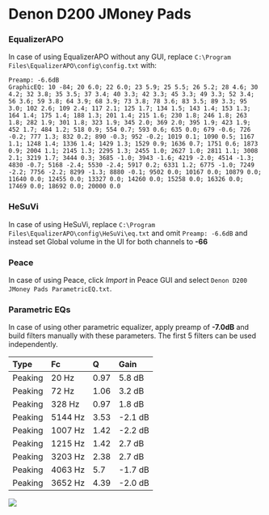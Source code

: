 # Denon D200 JMoney Pads

### EqualizerAPO
In case of using EqualizerAPO without any GUI, replace `C:\Program Files\EqualizerAPO\config\config.txt`
with:
```
Preamp: -6.6dB
GraphicEQ: 10 -84; 20 6.0; 22 6.0; 23 5.9; 25 5.5; 26 5.2; 28 4.6; 30 4.2; 32 3.8; 35 3.5; 37 3.4; 40 3.3; 42 3.3; 45 3.3; 49 3.3; 52 3.4; 56 3.6; 59 3.8; 64 3.9; 68 3.9; 73 3.8; 78 3.6; 83 3.5; 89 3.3; 95 3.0; 102 2.6; 109 2.4; 117 2.1; 125 1.7; 134 1.5; 143 1.4; 153 1.3; 164 1.4; 175 1.4; 188 1.3; 201 1.4; 215 1.6; 230 1.8; 246 1.8; 263 1.8; 282 1.9; 301 1.8; 323 1.9; 345 2.0; 369 2.0; 395 1.9; 423 1.9; 452 1.7; 484 1.2; 518 0.9; 554 0.7; 593 0.6; 635 0.0; 679 -0.6; 726 -0.2; 777 1.3; 832 0.2; 890 -0.3; 952 -0.2; 1019 0.1; 1090 0.5; 1167 1.1; 1248 1.4; 1336 1.4; 1429 1.3; 1529 0.9; 1636 0.7; 1751 0.6; 1873 0.9; 2004 1.1; 2145 1.3; 2295 1.3; 2455 1.0; 2627 1.0; 2811 1.1; 3008 2.1; 3219 1.7; 3444 0.3; 3685 -1.0; 3943 -1.6; 4219 -2.0; 4514 -1.3; 4830 -0.7; 5168 -2.4; 5530 -2.4; 5917 0.2; 6331 1.2; 6775 -1.0; 7249 -2.2; 7756 -2.2; 8299 -1.3; 8880 -0.1; 9502 0.0; 10167 0.0; 10879 0.0; 11640 0.0; 12455 0.0; 13327 0.0; 14260 0.0; 15258 0.0; 16326 0.0; 17469 0.0; 18692 0.0; 20000 0.0
```

### HeSuVi
In case of using HeSuVi, replace `C:\Program Files\EqualizerAPO\config\HeSuVi\eq.txt` and omit `Preamp:
-6.6dB` and instead set Global volume in the UI for both channels to **-66**

### Peace
In case of using Peace, click *Import* in Peace GUI and select `Denon D200 JMoney Pads ParametricEQ.txt`.

### Parametric EQs
In case of using other parametric equalizer, apply preamp of **-7.0dB** and build filters manually with
these parameters. The first 5 filters can be used independently.

| Type    | Fc      |    Q | Gain    |
|:--------|:--------|:-----|:--------|
| Peaking | 20 Hz   | 0.97 | 5.8 dB  |
| Peaking | 72 Hz   | 1.06 | 3.2 dB  |
| Peaking | 328 Hz  | 0.97 | 1.8 dB  |
| Peaking | 5144 Hz | 3.53 | -2.1 dB |
| Peaking | 1007 Hz | 1.42 | -2.2 dB |
| Peaking | 1215 Hz | 1.42 | 2.7 dB  |
| Peaking | 3203 Hz | 2.38 | 2.7 dB  |
| Peaking | 4063 Hz | 5.7  | -1.7 dB |
| Peaking | 3652 Hz | 4.39 | -2.0 dB |

![](https://raw.githubusercontent.com/jaakkopasanen/AutoEq/master/results/innerfidelity/sbaf-serious/Denon%20D200%20JMoney%20Pads/Denon%20D200%20JMoney%20Pads.png)